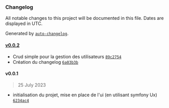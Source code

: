 ### Changelog

All notable changes to this project will be documented in this file. Dates are displayed in UTC.

Generated by [`auto-changelog`](https://github.com/CookPete/auto-changelog).

#### [v0.0.2](https://github.com/DTC-Formation/symfony-relationship-mgcodeur/compare/v0.0.1...v0.0.2)

- Crud simple pour la gestion des utilisateurs [`89c2754`](https://github.com/DTC-Formation/symfony-relationship-mgcodeur/commit/89c27542af68ab966db1e98b42e1720ad8a7819a)
- Création du changelog [`6a03b3b`](https://github.com/DTC-Formation/symfony-relationship-mgcodeur/commit/6a03b3b3dcb91bab74b6c372e5fcc1c3fa74e167)

#### v0.0.1

> 25 July 2023

- initialisation du projet, mise en place de l'ui (en utilisant symfony Ux) [`6234ac4`](https://github.com/DTC-Formation/symfony-relationship-mgcodeur/commit/6234ac4e8fa90182f8e25ed9c1647bc1ad13571f)
